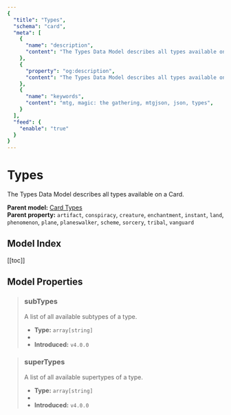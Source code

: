 ```yaml
---
{
  "title": "Types",
  "schema": "card",
  "meta": [
    {
      "name": "description",
      "content": "The Types Data Model describes all types available on a Card.",
    },
    {
      "property": "og:description",
      "content": "The Types Data Model describes all types available on a Card."
    },
    {
      "name": "keywords",
      "content": "mtg, magic: the gathering, mtgjson, json, types",
    }
  ],
  "feed": {
    "enable": "true"
  }
}
---
```


# Types

The Types Data Model describes all types available on a Card.

**Parent model:** [Card Types](/data-models/card-types/)  
**Parent property:** `artifact`, `conspiracy`, `creature`, `enchantment`, `instant`, `land`, `phenomenon`, `plane`, `planeswalker`, `scheme`, `sorcery`, `tribal`, `vanguard`

## Model Index

<PropertyToggler/>

[[toc]]
## Model Properties

> ### subTypes  
> A list of all available subtypes of a type.  
>
> - **Type:** `array[string]`
> - <ExampleField type='subtypes'/>
> - **Introduced:** `v4.0.0`

> ### superTypes  
> A list of all available supertypes of a type.  
>
> - **Type:** `array[string]`
> - <ExampleField type='supertypes'/>
> - **Introduced:** `v4.0.0`

